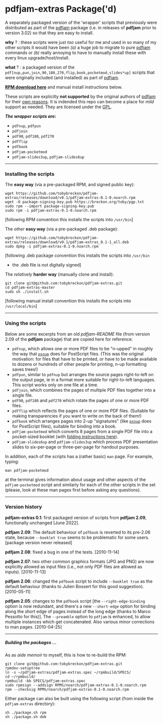 # pdfjam-extras Package('d)

A separately packaged version of the 'wrapper' scripts that previously were distributed as part of the [pdfjam](https://github.com/DavidFirth/pdfjam) package (i.e. in releases of **pdfjam** prior to version 3.02) so that they are easy to install.

**why** ? : these scripts were just _too_ useful for me and used in so many of my other scripts it would have been _(a)_ a huge job to migrate to pure [pdfjam](https://github.com/DavidFirth/pdfjam) commands or _(b)_ really annoying to have to manually install these with every linux upgrade/host/install.

**what** ? : a packaged version of the ``pdf[nup,pun,join,90,180,270,flip,book,pocketmod,slides*up]`` scripts that were originally included (and installed) as part of [pdfjam](https://github.com/DavidFirth/pdfjam).

**[RPM download here](https://github.com/tobybreckon/pdfjam-extras/releases/download/v0.1/pdfjam-extras-0.1-0.noarch.rpm)** and manual install instructions below.

These scripts are explicitly **not supported** by the original authors of [pdfjam](https://github.com/DavidFirth/pdfjam) for their [own reasons](https://github.com/DavidFirth/pdfjam-extras). It is indended this repo can become a place for _mild_ support as needed.  They are licensed under the [GPL](COPYING).

**_The wrapper scripts are_:**

- `pdfnup`, `pdfpun`
- `pdfjoin`
- `pdf90`, `pdf180`, `pdf270`
- `pdfflip`
- `pdfbook`
- `pdfjam-pocketmod`
- `pdfjam-slides3up`, `pdfjam-slides6up`

---

### Installing the scripts

The **easy way** (via a pre-packaged RPM, and signed public key):
```
wget https://github.com/tobybreckon/pdfjam-extras/releases/download/v0.1/pdfjam-extras-0.1-0.noarch.rpm
wget -O package-signing-key.pub https://breckon.org/toby/pgp.txt
sudo rpm --import package-signing-key.pub
sudo rpm -i pdfjam-extras-0.1-0.noarch.rpm
```
[following RPM convention this installs the scripts into ``/usr/bin``]

The _other_ **easy way** (via a pre-packaged .deb package):
```
wget https://github.com/tobybreckon/pdfjam-extras/releases/download/v0.1/pdfjam-extras_0.1-1_all.deb
sudo dpkg -i pdfjam-extras-0.1-0.noarch.rpm
```
[following .deb package convention this installs the scripts into ``/usr/bin``
+ the .deb file is not digitally signed]


The _relatively_ **harder way** (manually clone and install):
```
git clone git@github.com:tobybreckon/pdfjam-extras.git
cd pdfjam-extras-master
sudo sh ./install.sh
```
[following manual install convention this installs the scripts into ``/usr/local/bin``]

---

### Using the scripts

Below are some excerpts from an old _pdfjam-README_ file (from version 2.09 of the
**pdfjam** package) that are copied here for reference:


- ``pdfnup``, which allows one or more PDF files to be "n-upped" in roughly the way that [``psnup``](https://github.com/rrthomas/psutils) does for PostScript files. (This was the original motivation: for files that have to be printed, or have to be made available to dozens or hundreds of other people for printing, n-up formatting saves trees!)
- ``pdfpun``, similar to ``pdfnup`` but arranges the source pages right-to-left on the output page, ie in a format more suitable for right-to-left languages. This script works only on one file at a time.
- ``pdfjoin``, which combines the pages of multiple PDF files together into a single file.
- ``pdf90``, ``pdf180`` and ``pdf270`` which rotate the pages of one or more PDF files.
- ``pdfflip`` which reflects the pages of one or more PDF files. (Suitable for making transparencies if you want to write on the back of them!)
- ``pdfbook`` which arranges pages into 2-up "signatures" (like [``psnup``](https://github.com/rrthomas/psutils) does for PostScript files), suitable for binding into a book.
- ``pdfjam-pocketmod`` which converts 8 pages from a single PDF file into a pocket-sized booklet (with [folding instructions here](https://pocketmod.com/howto)).
- ``pdfjam-slides6up`` and ``pdfjam-slides3up`` which process PDF presentation slides to six-per-page or three-per-page for handout purposes.

In addition, each of the scripts has a (rather basic) ``man`` page. For example, typing:

```man pdfjam-pocketmod```

at the terminal gives information about usage and other aspects of the ``pdfjam-pocketmod`` script and similarly for each of the other scripts in the set (please, look at these man pages first before asking any questions).

---

### Version history

**pdfjam-extras 0.1**: first packaged version of scripts from **pdfjam 2.09**, functionally unchanged [June 2022].

**pdfjam 2.09**: The default behaviour of ``pdfbook`` is reverted to its pre-2.06 state, because ``--booklet true`` seems to be problematic for some users.&nbsp; [package version never released]

**pdfjam 2.08**: fixed a bug in one of the tests. [2010-11-14]

**pdfjam 2.07**: two other common graphics formats (JPG and PNG) are now explicitly allowed as input files (i.e., not only PDF files are allowed as inputs). [2010-11-13]

**pdfjam 2.06**: changed the ``pdfbook`` script to include ``--booklet true`` as the default behaviour (thanks to Julien Bossert for this good suggestion). [2010-05-11]

**pdfjam 2.05**: changes to the ``pdfbook`` script [the ``--right-edge-binding`` option is now redundant, and there's a new ``--short-edge`` option for binding along the short edge of pages instead of the long edge (thanks to Marco Pessotto for this)]. The ``--preamble`` option to ``pdfjam`` is enhanced, to allow multiple instances which get concatenated. Also various minor corrections to man pages. [2010-04-25]

---

##### Building the packages ...

As as _aide memoir_ to myself, this is how to re-build the RPM:

```
git clone git@github.com:tobybreckon/pdfjam-extras.git
rpmdev-setuptree
ln -s ~/pdfjam-extras/pdfjam-extras.spec ~/rpmbuild/SPECS/
cd ~/rpmbuild/
rpmbuild -bb SPECS/pdfjam-extras.spec
sudo rpmsign --addsign RPMS/noarch/pdfjam-extras-0.1-0.noarch.rpm
rpm --checksig RPMS/noarch/pdfjam-extras-0.1-0.noarch.rpm
```

Either package can also be built using the following script
(from inside the ``pdfjam-extras`` directory):

```
sh ./package.sh rpm
sh ./package.sh deb
```

